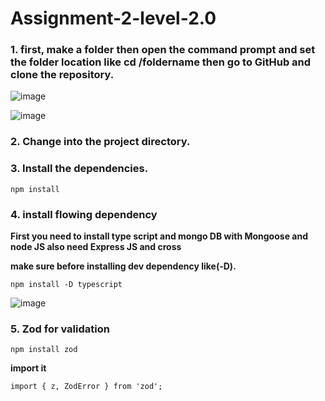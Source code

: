 # Assignment-2-level-2.0

### **1. first, make a folder then open the command prompt and set the folder location like cd /foldername then go to GitHub and clone the repository.**


![image](https://github.com/alif819015/Assignment-2-level-2.0/assets/86307047/69ff76a5-5cc0-4291-8494-aee9806caadc)

![image](https://github.com/alif819015/Assignment-2-level-2.0/assets/86307047/aeb3808e-4d9b-4260-8427-f869a4b54e27)

### **2. Change into the project directory.**

### **3. Install the dependencies.**

    npm install

### **4. install flowing dependency**

**First you need to install type script and mongo DB with Mongoose and node JS also need Express JS and cross**

**make sure before installing dev dependency like(-D).**

    npm install -D typescript

![image](https://github.com/alif819015/Assignment-2-level-2.0/assets/86307047/199a8445-c91f-4122-8244-0412c8de3035)

### **5. Zod for validation**

    npm install zod

**import it**

    import { z, ZodError } from 'zod';
